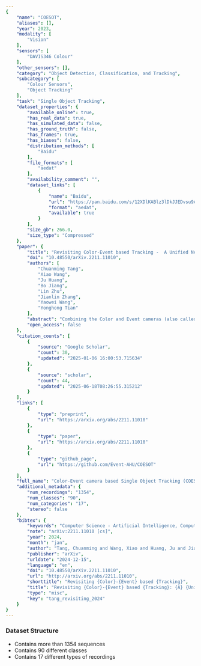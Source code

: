 ```yaml
---
{
    "name": "COESOT",
    "aliases": [],
    "year": 2023,
    "modality": [
        "Vision"
    ],
    "sensors": [
        "DAVIS346 Colour"
    ],
    "other_sensors": [],
    "category": "Object Detection, Classification, and Tracking",
    "subcategory": [
        "Colour Sensors",
        "Object Tracking"
    ],
    "task": "Single Object Tracking",
    "dataset_properties": {
        "available_online": true,
        "has_real_data": true,
        "has_simulated_data": false,
        "has_ground_truth": false,
        "has_frames": true,
        "has_biases": false,
        "distribution_methods": [
            "Baidu"
        ],
        "file_formats": [
            "aedat"
        ],
        "availability_comment": "",
        "dataset_links": [
            {
                "name": "Baidu",
                "url": "https://pan.baidu.com/s/12XDlKABlz3lDkJJEDvsu9A",
                "format": "aedat",
                "available": true
            }
        ],
        "size_gb": 266.0,
        "size_type": "Compressed"
    },
    "paper": {
        "title": "Revisiting Color-Event based Tracking -  A Unified Network, Dataset, and Metric",
        "doi": "10.48550/arXiv.2211.11010",
        "authors": [
            "Chuanming Tang",
            "Xiao Wang",
            "Ju Huang",
            "Bo Jiang",
            "Lin Zhu",
            "Jianlin Zhang",
            "Yaowei Wang",
            "Yonghong Tian"
        ],
        "abstract": "Combining the Color and Event cameras (also called Dynamic Vision Sensors, DVS) for robust object tracking is a newly emerging research topic in recent years. Existing color-event tracking framework usually contains multiple scattered modules which may lead to low efficiency and high computational complexity, including feature extraction, fusion, matching, interactive learning, etc. In this paper, we propose a single-stage backbone network for Color-Event Unified Tracking (CEUTrack), which achieves the above functions simultaneously. Given the event points and RGB frames, we first transform the points into voxels and crop the template and search regions for both modalities, respectively. Then, these regions are projected into tokens and parallelly fed into the unified Transformer backbone network. The output features will be fed into a tracking head for target object localization. Our proposed CEUTrack is simple, effective, and efficient, which achieves over 75 FPS and new SOTA performance. To better validate the effectiveness of our model and address the data deficiency of this task, we also propose a generic and large-scale benchmark dataset for color-event tracking, termed COESOT, which contains 90 categories and 1354 video sequences. Additionally, a new evaluation metric named BOC is proposed in our evaluation toolkit to evaluate the prominence with respect to the baseline methods. We hope the newly proposed method, dataset, and evaluation metric provide a better platform for color-event-based tracking. The dataset, toolkit, and source code will be released on https://github.com/Event-AHU/COESOT",
        "open_access": false
    },
    "citation_counts": [
        {
            "source": "Google Scholar",
            "count": 30,
            "updated": "2025-01-06 16:00:53.715634"
        },
        {
            "source": "scholar",
            "count": 44,
            "updated": "2025-06-18T08:26:55.315212"
        }
    ],
    "links": [
        {
            "type": "preprint",
            "url": "https://arxiv.org/abs/2211.11010"
        },
        {
            "type": "paper",
            "url": "https://arxiv.org/abs/2211.11010"
        },
        {
            "type": "github_page",
            "url": "https://github.com/Event-AHU/COESOT"
        }
    ],
    "full_name": "Color-Event camera based Single Object Tracking (COESOT)",
    "additional_metadata": {
        "num_recordings": "1354",
        "num_classes": "90",
        "num_categories": "17",
        "stereo": false
    },
    "bibtex": {
        "keywords": "Computer Science - Artificial Intelligence, Computer Science - Computer Vision and Pattern Recognition, Computer Science - Neural and Evolutionary Computing",
        "note": "arXiv:2211.11010 [cs]",
        "year": 2024,
        "month": "jan",
        "author": "Tang, Chuanming and Wang, Xiao and Huang, Ju and Jiang, Bo and Zhu, Lin and Zhang, Jianlin and Wang, Yaowei and Tian, Yonghong",
        "publisher": "arXiv",
        "urldate": "2024-12-15",
        "language": "en",
        "doi": "10.48550/arXiv.2211.11010",
        "url": "http://arxiv.org/abs/2211.11010",
        "shorttitle": "Revisiting {Color}-{Event} based {Tracking}",
        "title": "Revisiting {Color}-{Event} based {Tracking}: {A} {Unified} {Network}, {Dataset}, and {Metric}",
        "type": "misc",
        "key": "tang_revisiting_2024"
    }
}
---
```


### Dataset Structure

- Contains more than 1354 sequences
- Contains 90 different classes
- Contains 17 different types of recordings
